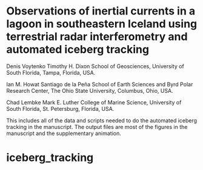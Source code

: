 # Observations of inertial currents in a lagoon in southeastern Iceland using terrestrial radar interferometry and automated iceberg tracking

Denis Voytenko
Timothy H. Dixon
School of Geosciences, University of South Florida, Tampa, Florida, USA.

Ian M. Howat
Santiago de la Peña
School of Earth Sciences and Byrd Polar Research Center, The Ohio State University,
Columbus, Ohio, USA.

Chad Lembke
Mark E. Luther
College of Marine Science, University of South Florida, St. Petersburg, Florida, USA.

This includes all of the data and scripts needed to do the automated iceberg tracking in the manuscript. The output files are most of the figures in the manuscript and the supplementary animation.


# iceberg_tracking
